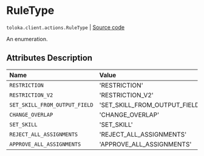 # RuleType
`toloka.client.actions.RuleType` | [Source code](https://github.com/Toloka/toloka-kit/blob/v0.1.25/src/client/actions.py#L20)

An enumeration.

## Attributes Description

| Name | Value | Description |
| :------| :-----------| :----------| 
`RESTRICTION`|'RESTRICTION'|<p></p>
`RESTRICTION_V2`|'RESTRICTION_V2'|<p></p>
`SET_SKILL_FROM_OUTPUT_FIELD`|'SET_SKILL_FROM_OUTPUT_FIELD'|<p></p>
`CHANGE_OVERLAP`|'CHANGE_OVERLAP'|<p></p>
`SET_SKILL`|'SET_SKILL'|<p></p>
`REJECT_ALL_ASSIGNMENTS`|'REJECT_ALL_ASSIGNMENTS'|<p></p>
`APPROVE_ALL_ASSIGNMENTS`|'APPROVE_ALL_ASSIGNMENTS'|<p></p>
